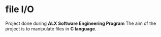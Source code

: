 # file I/O
Project done during **ALX Software Engineering Program**
The aim of the project is to manipulate files in **C language**.
